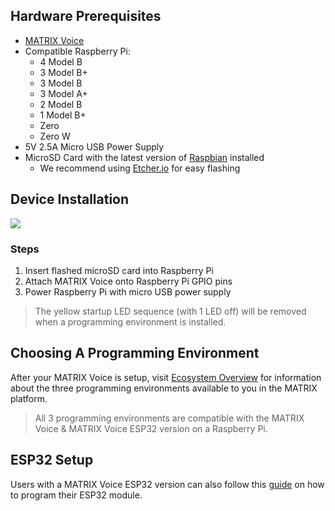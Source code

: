 ## Hardware Prerequisites
* <a href="https://www.matrix.one/products/voice" target="_blank">MATRIX Voice</a>
* Compatible Raspberry Pi:
    * 4 Model B
    * 3 Model B+
    * 3 Model B
    * 3 Model A+
    * 2 Model B
    * 1 Model B+
    * Zero
    * Zero W
* 5V 2.5A Micro USB Power Supply
* MicroSD Card with the latest version of <a href="https://www.raspberrypi.org/downloads/raspbian/" target="_blank">Raspbian</a> installed
    * We recommend using <a href="https://etcher.io/" target="_blank">Etcher.io</a> for easy flashing

## Device Installation
![](./img/m-3.gif)
<h3 style="padding-top:0;">Steps</h3>

1. Insert flashed microSD card into Raspberry Pi
2. Attach MATRIX Voice onto Raspberry Pi GPIO pins
3. Power Raspberry Pi with micro USB power supply

> The yellow startup LED sequence (with 1 LED off) will be removed when a programming environment is installed.

## Choosing A Programming Environment
After your MATRIX Voice is setup, visit [Ecosystem Overview](/#programming-layers) for information about the three programming environments available to you in the MATRIX platform.

> All 3 programming environments are compatible with the MATRIX Voice & MATRIX Voice ESP32 version on a Raspberry Pi.  

## ESP32 Setup
Users with a MATRIX Voice ESP32 version can also follow this [guide](/matrix-voice/esp32) on how to program their ESP32 module.